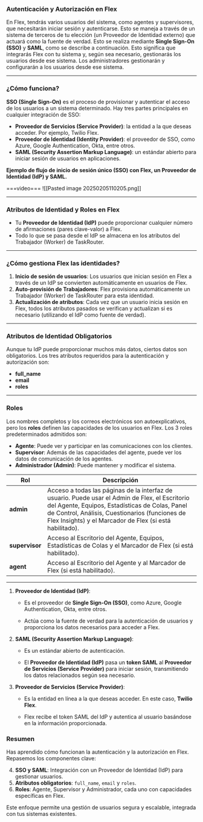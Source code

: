 ### Autenticación y Autorización en Flex  

En Flex, tendrás varios usuarios del sistema, como agentes y supervisores, que necesitarán iniciar sesión y autenticarse. Esto se maneja a través de un sistema de terceros de tu elección (un Proveedor de Identidad externo) que actuará como la fuente de verdad. Esto se realiza mediante **Single Sign-On (SSO)** y **SAML**, como se describe a continuación. Esto significa que integrarás Flex con tu sistema y, según sea necesario, gestionarás los usuarios desde ese sistema. Los administradores gestionarán y configurarán a los usuarios desde ese sistema.  

---

### ¿Cómo funciona?  

**SSO (Single Sign-On)** es el proceso de provisionar y autenticar el acceso de los usuarios a un sistema determinado. Hay tres partes principales en cualquier integración de SSO:  

- **Proveedor de Servicios (Service Provider)**: la entidad a la que deseas acceder. Por ejemplo, Twilio Flex.  
- **Proveedor de Identidad (Identity Provider)**: el proveedor de SSO, como Azure, Google Authentication, Okta, entre otros.  
- **SAML (Security Assertion Markup Language)**: un estándar abierto para iniciar sesión de usuarios en aplicaciones.  

**Ejemplo de flujo de inicio de sesión único (SSO) con Flex, un Proveedor de Identidad (IdP) y SAML.**  

===video===
![[Pasted image 20250205110205.png]]

---

### Atributos de Identidad y Roles en Flex  

- Tu **Proveedor de Identidad (IdP)** puede proporcionar cualquier número de afirmaciones (pares clave-valor) a Flex.  
- Todo lo que se pasa desde el IdP se almacena en los atributos del Trabajador (Worker) de TaskRouter.  

---

### ¿Cómo gestiona Flex las identidades?  

1. **Inicio de sesión de usuarios**: Los usuarios que inician sesión en Flex a través de un IdP se convierten automáticamente en usuarios de Flex.  
2. **Auto-provisión de Trabajadores**: Flex provisiona automáticamente un Trabajador (Worker) de TaskRouter para esta identidad.  
3. **Actualización de atributos**: Cada vez que un usuario inicia sesión en Flex, todos los atributos pasados se verifican y actualizan si es necesario (utilizando el IdP como fuente de verdad).  

---

### Atributos de Identidad Obligatorios  

Aunque tu IdP puede proporcionar muchos más datos, ciertos datos son obligatorios. Los tres atributos requeridos para la autenticación y autorización son:  

- **full_name**  
- **email**  
- **roles**  

---

### Roles  

Los nombres completos y los correos electrónicos son autoexplicativos, pero los **roles** definen las capacidades de los usuarios en Flex. Los 3 roles predeterminados admitidos son:  

- **Agente**: Puede ver y participar en las comunicaciones con los clientes.  
- **Supervisor**: Además de las capacidades del agente, puede ver los datos de comunicación de los agentes.  
- **Administrador (Admin)**: Puede mantener y modificar el sistema.  

| **Rol**       | **Descripción**                                                                                   |
|---------------|---------------------------------------------------------------------------------------------------|
| **admin**     | Acceso a todas las páginas de la interfaz de usuario. Puede usar el Admin de Flex, el Escritorio del Agente, Equipos, Estadísticas de Colas, Panel de Control, Análisis, Cuestionarios (funciones de Flex Insights) y el Marcador de Flex (si está habilitado). |
| **supervisor**| Acceso al Escritorio del Agente, Equipos, Estadísticas de Colas y el Marcador de Flex (si está habilitado). |
| **agent**     | Acceso al Escritorio del Agente y al Marcador de Flex (si está habilitado).                       |

---
1. **Proveedor de Identidad (IdP)**:
    
    - Es el proveedor de **Single Sign-On (SSO)**, como Azure, Google Authentication, Okta, entre otros.
        
    - Actúa como la fuente de verdad para la autenticación de usuarios y proporciona los datos necesarios para acceder a Flex.
        
2. **SAML (Security Assertion Markup Language)**:
    
    - Es un estándar abierto de autenticación.
        
    - El **Proveedor de Identidad (IdP)** pasa un **token SAML** al **Proveedor de Servicios (Service Provider)** para iniciar sesión, transmitiendo los datos relacionados según sea necesario.
        
3. **Proveedor de Servicios (Service Provider)**:
    
    - Es la entidad en línea a la que deseas acceder. En este caso, **Twilio Flex**.
        
    - Flex recibe el token SAML del IdP y autentica al usuario basándose en la información proporcionada.
### Resumen  

Has aprendido cómo funcionan la autenticación y la autorización en Flex. Repasemos los componentes clave:  

4. **SSO y SAML**: Integración con un Proveedor de Identidad (IdP) para gestionar usuarios.  
5. **Atributos obligatorios**: `full_name`, `email` y `roles`.  
6. **Roles**: Agente, Supervisor y Administrador, cada uno con capacidades específicas en Flex.  

Este enfoque permite una gestión de usuarios segura y escalable, integrada con tus sistemas existentes.